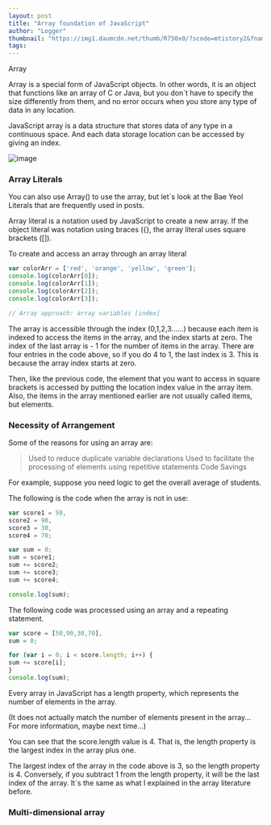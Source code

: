 ```yaml
---
layout: post
title: "Array foundation of JavaScript"
author: "Logger"
thumbnail: "https://img1.daumcdn.net/thumb/R750x0/?scode=mtistory2&fname=https%3A%2F%2Ft1.daumcdn.net%2Fcfile%2Ftistory%2F214B484556948A971C"
tags: 
---
```



Array

Array is a special form of JavaScript objects. In other words, it is an object that functions like an array of C or Java, but you don`t have to specify the size differently from them, and no error occurs when you store any type of data in any location.

JavaScript array is a data structure that stores data of any type in a continuous space. And each data storage location can be accessed by giving an index.

![image](https://t1.daumcdn.net/cfile/tistory/214B484556948A971C)

### Array Literals

You can also use Array() to use the array, but let`s look at the Bae Yeol Literals that are frequently used in posts.

Array literal is a notation used by JavaScript to create a new array. If the object literal was notation using braces ({}, the array literal uses square brackets ([]).

To create and access an array through an array literal

```js
var colorArr = ['red', 'orange', 'yellow', 'green'];
console.log(colorArr[0]);
console.log(colorArr[1]);
console.log(colorArr[2]);
console.log(colorArr[3]);

// Array approach: array variables [index]
```

The array is accessible through the index (0,1,2,3......) because each item is indexed to access the items in the array, and the index starts at zero. The index of the last array is - 1 for the number of items in the array. There are four entries in the code above, so if you do 4 to 1, the last index is 3. This is because the array index starts at zero.

Then, like the previous code, the element that you want to access in square brackets is accessed by putting the location index value in the array item. Also, the items in the array mentioned earlier are not usually called items, but elements.

### Necessity of Arrangement

Some of the reasons for using an array are:

> Used to reduce duplicate variable declarations
Used to facilitate the processing of elements using repetitive statements
Code Savings

For example, suppose you need logic to get the overall average of students.

The following is the code when the array is not in use:

```js
var score1 = 50,
score2 = 90,
score3 = 30,
score4 = 70;

var sum = 0;
sum = score1;
sum += score2;
sum += score3;
sum += score4;

console.log(sum);
```

The following code was processed using an array and a repeating statement.

```js
var score = [50,90,30,70],
sum = 0;

for (var i = 0; i < score.length; i++) {
sum += score[i];
}
console.log(sum);
```

Every array in JavaScript has a length property, which represents the number of elements in the array.

(It does not actually match the number of elements present in the array... For more information, maybe next time...)

You can see that the score.length value is 4. That is, the length property is the largest index in the array plus one.

The largest index of the array in the code above is 3, so the length property is 4. Conversely, if you subtract 1 from the length property, it will be the last index of the array. It`s the same as what I explained in the array literature before.

### Multi-dimensional array